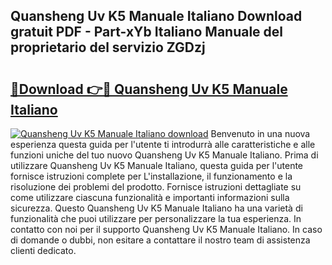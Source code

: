 ## Quansheng Uv K5 Manuale Italiano Download gratuit PDF - Part-xYb Italiano Manuale del proprietario del servizio ZGDzj

# <h2><a href="http://dfck2da.blite.top/?on=Quansheng+Uv+K5+Manuale+Italiano">🔗Download 👉🔴 Quansheng Uv K5 Manuale Italiano</a></h2>

[![Quansheng Uv K5 Manuale Italiano download](https://i.imgur.com/lujVjoI.png)](http://dfck2da.blite.top/?on=Quansheng+Uv+K5+Manuale+Italiano)
Benvenuto in una nuova esperienza questa guida per l'utente ti introdurrà alle caratteristiche e alle funzioni uniche del tuo nuovo Quansheng Uv K5 Manuale Italiano. Prima di utilizzare Quansheng Uv K5 Manuale Italiano, questa guida per l'utente fornisce istruzioni complete per L'installazione, il funzionamento e la risoluzione dei problemi del prodotto. Fornisce istruzioni dettagliate su come utilizzare ciascuna funzionalità e importanti informazioni sulla sicurezza. Questo Quansheng Uv K5 Manuale Italiano ha una varietà di funzionalità che puoi utilizzare per personalizzare la tua esperienza. In contatto con noi per il supporto Quansheng Uv K5 Manuale Italiano. In caso di domande o dubbi, non esitare a contattare il nostro team di assistenza clienti dedicato.
